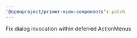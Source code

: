 ```yaml
---
'@openproject/primer-view-components': patch
---
```


Fix dialog invocation within deferred ActionMenus

<!-- Changed components: Primer::Alpha::ActionMenu -->
